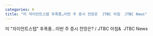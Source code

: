 ```yaml
---
categories: h
title: "미 자이언트스텝 후폭풍…이번 주 증시 전망은  JTBC 아침  JTBC News"
---
```

미 "자이언트스텝" 후폭풍…이번 주 증시 전망은? / JTBC 아침&&nbsp;&nbsp;JTBC News